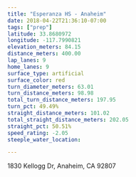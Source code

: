```yaml
---
title: "Esperanza HS - Anaheim"
date: 2018-04-22T21:36:10-07:00
tags: ["prep"]
latitude: 33.8680972
longitude: -117.7990821
elevation_meters: 84.15
distance_meters: 400.00
lap_lanes: 9
home_lanes: 9
surface_type: artificial
surface_color: red
turn_diameter_meters: 63.01
turn_distance_meters: 98.98
total_turn_distance_meters: 197.95
turn_pct: 49.49%
straight_distance_meters: 101.02
total_straight_distance_meters: 202.05
straight_pct: 50.51%
speed_rating: -2.05
steeple_water_location:

---
```

1830 Kellogg Dr, Anaheim, CA 92807

<!--more-->
